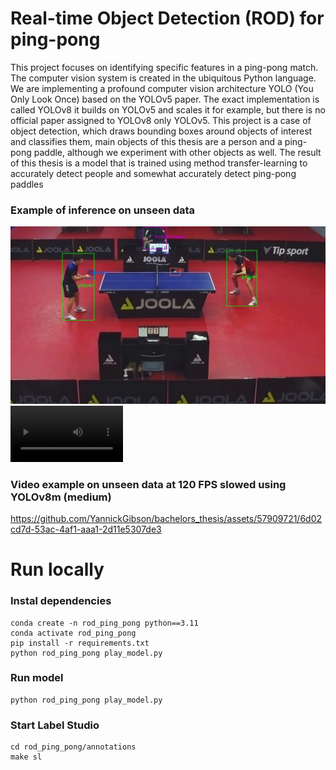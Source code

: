 # **R**eal-time **O**bject **D**etection (ROD) for ping-pong
This project focuses on identifying specific features in a ping-pong match. The computer
vision system is created in the ubiquitous Python language. We are implementing a profound
computer vision architecture YOLO (You Only Look Once) based on the YOLOv5 paper. The
exact implementation is called YOLOv8 it builds on YOLOv5 and scales it for example, but there
is no official paper assigned to YOLOv8 only YOLOv5. This project is a case of object detection,
which draws bounding boxes around objects of interest and classifies them, main objects of this
thesis are a person and a ping-pong paddle, although we experiment with other objects as well.
The result of this thesis is a model that is trained using method transfer-learning to accurately
detect people and somewhat accurately detect ping-pong paddles

### Example of inference on unseen data
![YOLOv8x on unseen data](assets/example_yolov8x.png)
<video src='assets/example_yolov8x.mp4' width=180/>

### Video example on unseen data at 120 FPS slowed using YOLOv8m (medium)
https://github.com/YannickGibson/bachelors_thesis/assets/57909721/6d02cd7d-53ac-4af1-aaa1-2d11e5307de3



# Run locally

### Instal dependencies
```
conda create -n rod_ping_pong python==3.11
conda activate rod_ping_pong
pip install -r requirements.txt
python rod_ping_pong play_model.py
```
### Run model
```
python rod_ping_pong play_model.py
```

### **S**tart **L**abel Studio
```
cd rod_ping_pong/annotations
make sl
```

